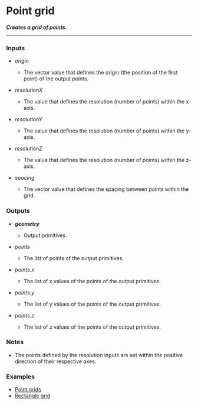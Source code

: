 # Point grid

**_Creates a grid of points._**

---


### Inputs

* _origin_

  * The vector value that defines the origin (the position of the first point) of the output points.

* _resolutionX_

  * The value that defines the resolution (number of points) within the x-axis.

* _resolutionY_

  * The value that defines the resolution (number of points) within the y-axis.

* _resolutionZ_

  * The value that defines the resolution (number of points) within the z-axis.

* _spacing_

  * The vector value that defines the spacing between points within the grid.


### Outputs

* **_geometry_**

  * Output primitives.

* _points_

  * The list of points of the output primitives.

* _points.x_

  * The list of x values of the points of the output primitives.

* _points.y_

  * The list of y values of the points of the output primitives.

* _points.z_

  * The list of z values of the points of the output primitives.


### Notes



* The points defined by the resolution inputs are set within the positive direction of their respective axes.


### Examples



* <a href="https://creator.trimble.com/graph?assetURI=whp:5866ad6e-2308-4113-b199-d6d875b7a175&version=latest" target="_blank">Point grids</a>
* <a href="https://creator.trimble.com/graph?assetURI=whp:a6e51888-ac0a-41e9-8660-31e752841386&version=latest" target="_blank">Rectangle grid</a>

